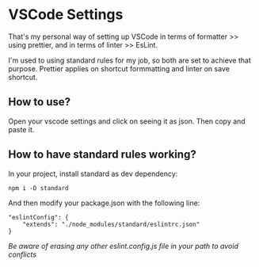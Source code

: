 # VSCode Settings

That's my personal way of setting up VSCode in terms of formatter >> using prettier, and in terms of linter >> EsLint.

I'm used to using standard rules for my job, so both are set to achieve that purpose. Prettier applies on shortcut formmatting and linter on save shortcut.

## How to use?

Open your vscode settings and click on seeing it as json. Then copy and paste it.

## How to have standard rules working?

In your project, install standard as dev dependency: 

~~~
npm i -D standard
~~~

And then modify your package.json with the following line:

~~~
"eslintConfig": {
    "extends": "./node_modules/standard/eslintrc.json"
}
~~~

*Be aware of erasing any other eslint.config.js file in your path to avoid conflicts*
